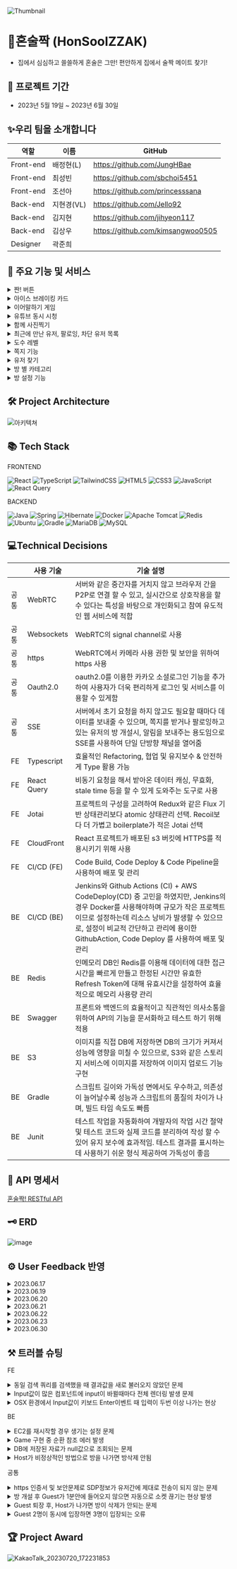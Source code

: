 ![Thumbnail](https://github.com/Jello92/BE/assets/128972031/27c2dcbf-3f82-4c1c-aaa4-c69041e4d096)


# 🍻혼술짝 (HonSoolZZAK)
- 집에서 심심하고 쓸쓸하게 혼술은 그만! 편안하게 집에서 술짝 메이트 찾기!  


📆 프로젝트 기간
---------------------------------------
- 2023년 5월 19일 ~ 2023년 6월 30일


✨우리 팀을 소개합니다
---------------------------------------
| 역할 | 이름 | GitHub |
| ------ | -- | ----|
| Front-end | 배정현(L) | https://github.com/JungHBae|
| Front-end | 최성빈 | https://github.com/sbchoi5451|
| Front-end | 조선아 | https://github.com/princesssana| 
| Back-end | 지현경(VL)|  https://github.com/Jello92|
| Back-end | 김지현 | https://github.com/jihyeon117|
| Back-end | 김상우 | https://github.com/kimsangwoo0505|
| Designer | 곽준희 | |

🍹 주요 기능 및 서비스
--------------------------------------
<details>
<summary> 짠! 버튼 </summary>

- 짠 버튼을 눌러 상대방과 기분 좋게 짠을 같이  할 수 있습니다.
 ![짠_기능](https://github.com/princesssana/todolist_lv2/assets/90277176/9335cf0a-d58d-4ebc-927a-4326c2f9fc32)

</details>
<details>
<summary> 아이스 브레이킹 카드 </summary>

- 처음 본 짝꿍과 어색해서 무슨 말을 해야할지 모를때! 아이스 브레이커 질문 카드를 이용하여 짝꿍과 대화를 할 수 있습니다.
 ![아이스브레이커](https://github.com/princesssana/todolist_lv2/assets/90277176/567382aa-c308-4469-b046-a64a38ed37d4)

</details>
<details>
<summary> 이어말하기 게임 </summary>

- 이어말하기 게임을 통하여 상대방과 재미있게 게임도 하고 친해질 수 있습니다.
 ![게임-min](https://github.com/princesssana/todolist_lv2/assets/90277176/9d4078a0-9ae4-4008-9e8f-90636c94f93e)

</details>
<details>
<summary> 유튜브 동시 시청 </summary>

- 유튜브 링크를 넣으면 짝궁과 원하는 영상을 동시 시청 및 제어할 수 있습니다.
 ![Youtube_(1) (online-video-cutter com) (1)](https://github.com/princesssana/todolist_lv2/assets/90277176/05855783-3f98-4459-b822-7feda8645cfc)

</details>
<details>
<summary> 함께 사진찍기 </summary>

- 만약 짝꿍과 즐거운 시간을 보냈다면, 함께 사진을 찍어 기록할 수 있는 기능이 있습니다. 상대방은 사진 찍는 것에 대한 여부를 선택할 수 있습니다.
 ![사진찍기-min](https://github.com/princesssana/todolist_lv2/assets/90277176/c1caf1b1-a04e-43b3-bbcf-fb5e08608f11)

</details>
<details>
<summary> 최근에 만난 유저, 팔로잉, 차단 유저 목록 </summary>

- 마이페이지에서 최근에 만난 유저, 팔로잉 하는 유저 및 차단한 유저 목록들을 확인 할 수 있습니다. 
 ![마이페이지_목록](https://github.com/princesssana/todolist_lv2/assets/90277176/527fe200-11e8-46f0-a493-b0ece19debd3)

</details>
<details>
<summary> 도수 레벨 </summary>

- 도수 레벨은 상대방의 매너를 평가해주는 시스템입니다. 도수가 높으면 높을 수록 매너가 좋은 유저를 의미합니다. 
 ![도수기능-min](https://github.com/princesssana/todolist_lv2/assets/90277176/7f931634-a099-4eea-a3db-9e8e1af3fa54)

</details>
<details>
<summary> 쪽지 기능 </summary>

- 쪽지 기능을 통하여 유저 간 소통하고 쪽지를 주고 받을 수 있습니다. 
 ![KakaoTalk_20230720_230035470](https://github.com/princesssana/todolist_lv2/assets/90277176/36b2da37-301a-4477-bb36-a362709c7921)

</details>
<details>
<summary> 유저 찾기 </summary>

- 유저 찾기를 통하여, 다른 유저를 찾아서 팔로우, 신고, 차단, 쪽지 보내기 및 도수 올리기 등 사용 할 수 있습니다.
 ![유저찾기-min](https://github.com/princesssana/todolist_lv2/assets/90277176/d75cfbcf-2951-4f5d-b6c6-3d345f02e02e)

</details>
<details>
<summary> 방 별 카테고리 </summary>

- 방 별로 카테고리가 있어, 원하는 카테고리에 방을 생성 하거나, 입장 하실 수 있습니다.
 ![방별_카테고리](https://github.com/princesssana/todolist_lv2/assets/90277176/e6c916a2-97a3-439d-af57-a64555fcf757)

</details>
<details>
<summary> 방 설정 기능 </summary>

- 방 설정 기능을 통하여, 조금 더 세부적으로 원하는 방을 찾아볼 수 있습니다.
 ![방_설정-min](https://github.com/princesssana/todolist_lv2/assets/90277176/b69b506c-aeb5-43db-84c4-0c47a5a7b854)

</details>


🛠 Project Architecture
---------------------------------------
![아키텍쳐](https://github.com/soolzzak/BE/assets/128972031/d512fe9a-74fb-4f53-b4df-9bd7fdd44ea4)


📚 Tech Stack
---------------------------------------
FRONTEND  

![React](https://img.shields.io/badge/react-%2320232a.svg?style=for-the-badge&logo=react&logoColor=%2361DAFB) 
![TypeScript](https://img.shields.io/badge/typescript-%23007ACC.svg?style=for-the-badge&logo=typescript&logoColor=white) 
![TailwindCSS](https://img.shields.io/badge/tailwindcss-%2338B2AC.svg?style=for-the-badge&logo=tailwind-css&logoColor=white) 
![HTML5](https://img.shields.io/badge/html5-%23E34F26.svg?style=for-the-badge&logo=html5&logoColor=white) 
![CSS3](https://img.shields.io/badge/css3-%231572B6.svg?style=for-the-badge&logo=css3&logoColor=white) 
![JavaScript](https://img.shields.io/badge/javascript-%23323330.svg?style=for-the-badge&logo=javascript&logoColor=%23F7DF1E) 
![React Query](https://img.shields.io/badge/-React%20Query-FF4154?style=for-the-badge&logo=react%20query&logoColor=white)

BACKEND   

![Java](https://img.shields.io/badge/java-%23ED8B00.svg?style=for-the-badge&logo=openjdk&logoColor=white) 
![Spring](https://img.shields.io/badge/spring-%236DB33F.svg?style=for-the-badge&logo=spring&logoColor=white) 
![Hibernate](https://img.shields.io/badge/Hibernate-59666C?style=for-the-badge&logo=Hibernate&logoColor=white) 
![Docker](https://img.shields.io/badge/docker-%230db7ed.svg?style=for-the-badge&logo=docker&logoColor=white) 
![Apache Tomcat](https://img.shields.io/badge/apache%20tomcat-%23F8DC75.svg?style=for-the-badge&logo=apache-tomcat&logoColor=black) 
![Redis](https://img.shields.io/badge/redis-%23DD0031.svg?style=for-the-badge&logo=redis&logoColor=white) 
![Ubuntu](https://img.shields.io/badge/Ubuntu-E95420?style=for-the-badge&logo=ubuntu&logoColor=white) 
![Gradle](https://img.shields.io/badge/Gradle-02303A.svg?style=for-the-badge&logo=Gradle&logoColor=white) 
![MariaDB](https://img.shields.io/badge/MariaDB-003545?style=for-the-badge&logo=mariadb&logoColor=white) 
![MySQL](https://img.shields.io/badge/mysql-%2300f.svg?style=for-the-badge&logo=mysql&logoColor=white) 
  
💻Technical Decisions
---------------------------------------

|  | 사용 기술 | 기술 설명 |
| --- | --- | --- |
| 공통 | WebRTC | 서버와 같은 중간자를 거치지 않고 브라우저 간을 P2P로 연결 할 수 있고, 실시간으로 상호작용을 할 수 있다는 특성을 바탕으로 개인화되고 참여 유도적인 웹 서비스에 적합 |
| 공통 | Websockets | WebRTC의 signal channel로 사용 |
| 공통 | https | WebRTC에서 카메라 사용 권한 및 보안을 위하여 https 사용 |
| 공통 | Oauth2.0 | oauth2.0를 이용한 카카오 소셜로그인 기능을 추가하여 사용자가 더욱 편리하게 로그인 및 서비스를 이용할 수 있게함 |
| 공통 | SSE | 서버에서 초기 요청을 하지 않고도 필요할 때마다 데이터를 보내줄 수 있으며, 쪽지를 받거나  팔로잉하고 있는 유저의 방 개설시, 알림을 보내주는 용도임으로 SSE를 사용하여 단일 단방향 채널을 열어줌 |
| FE | Typescript | 효율적인 Refactoring, 협업 및 유지보수 & 안전하게 Type 활용 가능 |
| FE | React Query | 비동기 요청을 해서 받아온 데이터 캐싱, 무효화, stale time 등을 할 수 있게 도와주는 도구로 사용 |
| FE | Jotai | 프로젝트의 구성을 고려하여 Redux와 같은 Flux 기반 상태관리보다 atomic 상태관리 선택. Recoil보다 더 가볍고 boilerplate가 적은 Jotai 선택 |
| FE | CloudFront | React 프로젝트가 배포된 s3 버킷에 HTTPS를 적용시키기 위해 사용 |
| FE | CI/CD (FE) | Code Build, Code Deploy & Code Pipeline을 사용하여 배포 및 관리 |
| BE | CI/CD (BE) | Jenkins와 Github Actions (CI) + AWS CodeDeploy(CD) 중 고민을 하였지만, Jenkins의 경우 Docker를 사용해야하며 규모가 작은 프로젝트이므로 설정하는데 리소스 낭비가 발생할 수 있으므로, 설정이 비교적 간단하고 관리에 용이한 GithubAction, Code Deploy 를 사용하여 배포 및 관리 |
| BE | Redis | 인메모리 DB인 Redis를 이용해 데이터에 대한 접근시간을 빠르게 만들고 한정된 시간만 유효한 Refresh Token에 대해 유효시간을 설정하여 효율적으로 메모리 사용량 관리 |
| BE | Swagger | 프론트와 백엔드의 효율적이고 직관적인 의사소통을 위하여 API의 기능을 문서화하고 테스트 하기 위해 적용 |
| BE | S3 | 이미지를 직접 DB에 저장하면 DB의 크기가 커져서 성능에 영향을 미칠 수 있으므로, S3와 같은 스토리지 서비스에 이미지를 저장하여 이미지 업로드 기능 구현 |
| BE | Gradle | 스크립트 길이와 가독성 면에서도 우수하고, 의존성이 늘어날수록 성능과 스크립트의 품질의 차이가 나며, 빌드 타임 속도도 빠름 |
| BE | Junit | 테스트 작업을 자동화하여 개발자의 작업 시간 절약 및 테스트 코드와 실제 코드를 분리하여 작성 할 수 있어 유지 보수에 효과적임. 테스트 결과를 표시하는데 사용하기 쉬운 형식 제공하여 가독성이 좋음 |


📅 API 명세서
---------------------------------------
[혼술짝! RESTful API](https://fate-starfish-b23.notion.site/adfd01d3d12a465095c39b7e1a8f796a?v=c4c7b5d149e846bdb61357331bf241ed)



🗝 ERD 
---------------------------------------
![image](https://github.com/Jello92/BE/assets/128972031/8595f93e-c6a5-45e9-9a3f-4c5b392b2edb)

⚙ User Feedback 반영
---------------------------------------
<details>
<summary> 2023.06.17 </summary>

- 빈방 버그 수정

</details>
<details>
<summary> 2023.06.19 </summary>

- Youtube 구축, 유저 피드백 반영 (메인 페이지 프로필 눌렀을때 국문으로 변경)

</details>
<details>
<summary> 2023.06.20 </summary>

- SSE 및 쪽지 기능 / 유저 피드백 반영하여 디자인 수정 및 쪽지, 유저 찾기 기능 추가

</details>
<details>
<summary> 2023.06.21 </summary>

- 이어말하기 게임 기능 추가
- 방제목, 닉네임 길이 제한
- 방에서 메인 홈 배너를 통해 이탈할 경우 팝업 노출
- 채팅방에서 유저 프로필 누르면, 마이페이지처럼 모달 띄우기
- 비공개 방여부 카드에 보여주기
- YouTube 유저 소리 연결 및 컨트롤 제어
- 유저 카드 이메일 노출 X / 도수 레벨 관련 설명서 구축
- 메인페이지 방 카드 및 입장전 모달 디자인 변경 및 방장 정보 추가
- 유저찾기 기능 추가
- 마이크, 카메라 state 국문으로 변경 및 화면공유 위치 / 마이크, 화면 버튼 버그 수정
- 신고버튼 모달창 닫히기 수정
- 상대방 나가면 바로 화면 전환 될 수 있게 수정
- 강퇴 당했을때 상대방에게 강퇴되었다는 모달 띄우기
- 게스트나 호스트 나갔을때 상대방에게 메세지 모달 뜨우기

</details>
<details>
<summary> 2023.06.22 </summary>

- 유저피드백 반영하여 게임 설명 및 플로우 추가
- 아이스브레이커 기능 구현 (BE)
- Lighthouse 성능 개선 위해 메인 배너 webp로 convert
- 아이스브레이커 기능 디자인 및 구현 완료
- 한줄소개 150자 제한
- 회원가입 카카오 버튼 추가
- 마이크, 비디오 on/off 버그 수정
- 방 삭제 버그 수정 완료
- 사진찍기 기능 구현 완료
- 메세지 기능 추가 완료 / 쪽기 기능 추가 완료

</details>
<details>
<summary> 2023.06.23 </summary>

- 회원 탈퇴 기능
- 아이스브레이커 & 쪽지 사용 background 수정
- 마이페이지에 쪽지 버튼 추가

</details>
<details>
<summary> 2023.06.30 </summary>

- Refresh Token Redis 적용
- 보안처리를 위하여 HTTP Only와 Secure 적용
  
</details>


⚒ 트러블 슈팅
---------------------------------------
FE
<details>
<summary>동일 검색 쿼리를 검색했을 때 결과값을 새로 불러오지 않았던 문제</summary>

**`문제사항`**

검색 input으로 이전과 동일 검색어를 임력했을 때 값을 새로 불러오지 않음. 

**`해결방안`**

검색어가 atom으로 메인페이지 컴포넌트에 전달되어 값의 update가 있을 경우 useMutation으로 방 리스트 불러옴.

그러나 이전과 동일 값을 입력할 경우 값의 변화가 없기 때문에, trigger용 boolean atom을 만들어서 useEffect를 활용해 검색 성공

</details>
<details>
<summary>Input값이 많은 컴포넌트에 input이 바뀔때마다 전체 렌더링 발생 문제</summary>

**`문제사항`**

CI/CD환경을 구축하는 과정에서 기존에 jar파일을 EC2를 통해 배포하던 방식과 타이밍적으로 충돌될 경우 EC2를 재시작 해야 하는 경우가 발생했고 탄력적 ip로 설정하지 않아 재시작하면 IP가 변경되어 생기는 설정 문제가 발생

**`문제분석`**

예상치 못한 문제로 EC2를 재시작할 경우 매번 IP가 변경된다면 DNS레코드를 변경해야 하고 DNS전파시간 때문에 안정화까지 길면 48시간까지도 걸릴수 있기 때문에 문제가 발생

**`해결방안`**

EC2설정을 탄력적 ip로 바꾼다면 CI/CD구축과정에서 생긴 충돌 문제말고도 다른 문제에도 대비할 수 있게 됨

**`의견조율 및 의사결정`**  

당장에 DNS전파 시간으로 인해 서버가 불안정해질 수 있더라도 CI/CD환경 구축과정에서 생긴 충돌같이 언제라도 EC2를 재시작해야 할 수 있기 때문에 **탄력적 IP로 바꾸고 DNS레코드를 변경**하기로 결정
</details>
<details>
<summary>OSX 환경에서 Input값이 키보드 Enter이벤트 때 입력이 두번 이상 나가는 현상</summary>

**`문제사항`**

몇 Mac OS 환경에서 Input값을 입력하고 Enter를 입력했을 때 Keydown event가 두번 나가면서 입력이 두변 인식 되는 현상이 관측됨

**`문제재현`**

이 현상을 재현하기 위해 테스트 해본 결과, 크롬 브라우저에서 한글을 입력 할 때 keycode 229가 발생한다는 것을 알게 되었음. 한글의 조합을 통한 글자입력완성의 특성상 입력 도중 입력 완료로 인식하지 않고 아직 입력중인것으로 인식하여 아직 IME composing 단계에서는 아직 composing이기 때문에 229 코드가 나타남. 

**`해결방안`**

아직 composing 단계에서는 이벤트가 트리거 되면 안되기 때문에, 229를 예외처리 하여 문제를 해결함.

```tsx
event.keyCode !== eventTarget.addEventListener("keydown", event => {
if (event.isComposing || event.keyCode === 229) {
return;
}
});
```
</details>

BE
<details>
<summary>EC2를 재시작할 경우 생기는 설정 문제</summary>

**`문제사항`**

CI/CD환경을 구축하는 과정에서 기존에 jar파일을 EC2를 통해 배포하던 방식과 타이밍적으로 충돌될 경우 EC2를 재시작 해야 하는 경우가 발생했고 탄력적 ip로 설정하지 않아 재시작하면 IP가 변경되어 생기는 설정 문제가 발생

**`문제분석`**

예상치 못한 문제로 EC2를 재시작할 경우 매번 IP가 변경된다면 DNS레코드를 변경해야 하고 DNS전파시간 때문에 안정화까지 길면 48시간까지도 걸릴수 있기 때문에 문제가 발생

**`해결방안`**

EC2설정을 탄력적 ip로 바꾼다면 CI/CD구축과정에서 생긴 충돌 문제말고도 다른 문제에도 대비할 수 있게 됨

**`의견조율 및 의사결정`**  

당장에 DNS전파 시간으로 인해 서버가 불안정해질 수 있더라도 CI/CD환경 구축과정에서 생긴 충돌같이 언제라도 EC2를 재시작해야 할 수 있기 때문에 **탄력적 IP로 바꾸고 DNS레코드를 변경**하기로 결정

</details>
<details>
<summary>Game 구현 중 순환 참조 에러 발생</summary>

**`문제사항`**
![KakaoTalk_20230623_214620866](https://github.com/Jello92/BE/assets/128972031/1cb80048-97bf-47f0-8938-69e3e3d104f2)

game을 구현하는 과정에서 순환 참조 오류가 남

**`문제분석`**

![KakaoTalk_20230623_233457180](https://github.com/Jello92/BE/assets/128972031/ff79f27f-81cd-4748-bab2-fe7028ae84da)

SignalHandler는 IdiomGameService를 참조함

![KakaoTalk_20230623_233442770](https://github.com/Jello92/BE/assets/128972031/8a1f2c44-2b51-4695-8025-5ac66057fb30)

IdiomGameService는 SignalHandler 인스턴스를 멤버 변수 signalHandler로 가지고 있음

→ 순환 참조 발생

**`해결방안`**

IdiomGameService에서 SignalHandler의 의존성을 제거함

**`의견조율 및 의사결정`**

![KakaoTalk_20230623_233644761](https://github.com/Jello92/BE/assets/128972031/8f2cd95b-80f2-4dc2-a127-e0bdae760096)

IdiomGameService가 SignalHandler를 직접 의존하는 대신 ApplicationContext를 멤버 변수로 가지고 startGame메서드 내에서 필요할 때마다 SignalHandler 인스턴스를 가져와서 사용함. **직접적인 의존성이 제거되며 순환 참조 해결됨**
</details>
<details>
<summary>DB에 저장된 자료가 null값으로 조회되는 문제</summary>

**`문제사항`**

룸생성부분에서 save로 정보를 db에 저장하는 코드를 작성하고 그 정보를 db에서 조회하는 코드를 작성하였는데 계속 null값이 조회되는 문제 발생

**`문제분석`**

코드의 로직과정에서 정보를 조회하는 부분이 조회 정보의 save후 return이 끝나기 이전의 과정이었기 때문에 제대로 조회할 수 없었음

**`해결방안`**

1. 정보를 가져오는 부분을 다른 파트를 통해서 해결
2. 기존에 save로 저장하는 부분을 saveAndFlush를 써서 해결

**`의견조율 및 의사결정`**  

saveAndFlush를 써서 해결해도 성능적인 부분에서 문제가 없고 코드의 가독성도 더 좋아 보이므로 2번방식을 통해서 해결

</details>
<details>
<summary>Host가 비정상적인 방법으로 방을 나가면 방삭제 안됨</summary>

**`문제사항`**

Host User가 방을 만들고 나가기 버튼을 통해 방을 나가는것이 아닌 비정상적인 방법으로 방을 나가면 방삭제가 안됨.  (ex: URL을 통해 다른 사이트로 이동, 브라우저를 종료)

**`문제분석`**

방나가기 버튼을 눌러서 제대로 유저가 나간다면 버튼에 반응하는 로직이 작동되도록 할 수 있는데 비정상적인 방법으로 host가 나간다면 이러한 로직이 작동하지 않아서 문제가 생긴 것으로 분석됨

**`해결방안`**

1. Session 정보와 연결된 user정보 및 room정보를 저장하고 이를 이용하여 소켓이 Close됐을 때 반응하는 로직을 만들어 문제를 해결

2. 유저들에게 안내메세지를 통해서 가이드라인 제시

3. Socket이 Close 된 후, 일정 시간후 방이 자동으로 삭제되도록 구현

**`의견조율 및 의사결정`**  

소켓이 Close됐을 때 반응하는 로직을 통하는게 가장 확실한 방법인걸로 판단되어, 유저가 들어오고 MSG_TYPE_JOIN에 반응하는 로직을 이용하여 유저의 Session정보와 유저가 들어온 방의 ID값을 맵으로 연결시키고, Session정보와 유저의 ID값을 맵으로 연결시켜 저장하고 이 정보와 함께 소켓이 닫히는 것에 반응하는 afterConnectionClosed메서드를 이용해서 문제를 해결

</details>

공통
<details>
<summary>https 인증서 및 보안문제로 SDP정보가 유저간에 제대로 전송이 되지 않는 문제</summary>

**`문제사항`**

1. https는 SSL/TLS 프로토콜을 사용하여 통신을 암호화하므로 공격자가 데이터를 탈취할 수 없고 웹 사이트 서버가 실제 서버임을 확인하므로 사칭이 방지됨
2. 시그널 채널이 https가 아닌 http로 배포되었을 때 SDP정보가 유저간에 제대로 전송이 되지 않아 화상연결이 되지않는 문제가 발생. 대다수의 웹브라우저는 보안이슈로 인해 WebRTC기능에 대해 https를 통해 페이지가 제공되도록 강제하고 있으며 시그널 채널이 https가 아닌 http로 제공된다면 sdp정보가 제대로 전달되지 않게 됨

**`해결방안`**

1-1. 무료 HTTPS 인증서 발급 기관인 Let’s Encrypt를 통해 인증서를 발급받아 https 적용

1-2. AWS의 ELB와 Route 53, ACM을 이용하여 인증서를 발급받아 적용 

2. 기존에 배포되었던 백엔드 서버를 http가 아닌 https를 통해 배포하여 유저간에 sdp정보가 제대로 전달되도록 하면 됨

**`의견조율 및 의사결정`**  

1-1. 보통 서비스가 소규모라면 1대의 서버에 Nginx(ELB 대신에 로드밸런서로 사용)를 설치하고 Let's Encrypt에서 발급받은 인증서를 등록함. 그러나 와일드카드 인증서의 경우 자동 갱신이 어렵다는 점과 3개월마다 갱신을 해야 한다는 단점이 있음

1-2. AWS에서 서버를 사용하고 있으므로 갱신이 필요 없는 인증서를 발급받아 적용할 수 있음

**결론:** 

**1. 이미 AWS 서버를 이용 중이므로 ELB와 Route 53, ACM을 이용하여 한번에 관리하는 방법이 더 간편하고 쉽다고 판단하여 ACM을 이용하여 인증서를 발급받아 적용함**

**2. 백엔드 서버가 https로 배포될 수 있도록 작업을 하기로 했으며, 완료되기 전 시간동안은 http로 배포된 서버를 이용해서 작업을 하기로 함**

</details>
<details>
<summary>방 개설 후 Guest가 1분안에 들어오지 않으면 자동으로 소켓 끊기는 현상 발생</summary>

**`문제사항`**

방을 만들고 손님이 안들어온 상태로 1분정도 지속되면 자동으로 소켓이 끊기는 현상 발생

**`문제분석`**

따로 추가적인 설정을 해주지 않으면 소켓내에 특정 활동이 없으면 1분내 끊기는 것이 Default값인 것으로 분석

**`해결방안`**

1. 소켓의 타임아웃 설정을 변경하여 소켓이 더 길게 지속되도록 함
2. 주기적으로 Ping메세지를 소켓에 보내, 특정 활동을 하고 있다는 것을 알려 연결 유지

**`의견조율 및 의사결정`**  

타임아웃 설정을 해도 특정 시점에서 끊기므로 **Ping메세지를 주기적으로 보내서 소켓연결을 유지하는 방법을 선택하여 문제를 해결**

</details>
<details>
<summary>Guest 퇴장 후, Host가 나가면 방이 삭제가 안되는 문제</summary>

**`문제사항`**

host가 방을 만들고 나가거나, guest랑 만나고 host가 먼저 방을 나가면 방이 제대로 삭제가 되는데 guest 먼저 나가고 그다음 host가 나가면 방이 삭제가 안됨

**`문제분석`**

특정유저의 소켓이 연결되지 않은 상태에서 그 유저에게 정보를 전달하면 소켓이 에러가 발생해서 이후부터 로직이 제대로 작동하지 않게되는 것으로 분석됨

**`해결방안`**

특정 유저에게 정보를 보내기전 if문과 isOpen을 이용해 session이 미리 열려있나 체크하도록 로직을 짜서 문제를 해결

**`의견조율 및 의사결정`**  

소켓에 연결된 유저에게 메시지를 날릴 때 연결된 상태가 아닌 유저에게 로직을 날리는 경우를 점검하고 isOpen과 if문을 이용해 소켓이 연결되지 않은 유저에게 정보를 전달해 주는 오류를 해결
</details>
<details>
<summary>Guest 2명이 동시에 입장하면 3명이 입장되는 오류</summary>

**`문제사항`**

방장이 방을 만들고 두명이 룸체크를 하고 비슷한 타이밍에 입장하면 3명이 입장하는 오류발생

**`문제분석`**

체크룸의 GET 요청을 통해서 인원이 2명보다 많을 경우 로직이 통과되지 않도록 제한시켰는데, 방인원이 1명일 경우 메인화면의 2명의 유저가 비슷한 타이밍에 방 입장을 누르고 입장전 체크 모달이 뜨면 둘다 체크룸의 로직이 통과되어 3명이 입장되는 오류 발생

**`해결방안`**

1. 룸 엔터부분에서도 한번더 인원을 제한하는 식으로 통제
2. 소켓에서 인원이 2명보다 많을 경우 남은 인원의 소켓이 제대로 연결되지 않도록 하여 통제

**`의견조율 및 의사결정`**  

가장 확실한 방법은 소켓연결 자체가 안되게 하는 방법이라는 의견이 채택되어 **MSG_TYPE_JOIN**을 통해 로직이 실행될때 방인원을 체크하고 2명보다 많은경우 **조금이라도 느렸던 나머지 한사람의 소켓을 끊어서 해결**

</details>


🏆 Project Award
---------------------------------------
![KakaoTalk_20230720_172231853](https://github.com/Jello92/BE/assets/128972031/a018a6dc-df6b-4bf2-8825-b07cd4fce946)

